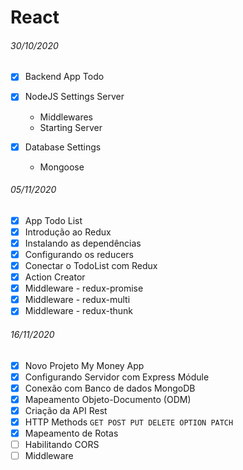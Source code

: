 # React

###### 30/10/2020

- [x] Backend App Todo
- [x] NodeJS Settings Server

  - Middlewares
  - Starting Server

- [x] Database Settings
  - Mongoose

###### 05/11/2020

- [x] App Todo List
- [x] Introdução ao Redux
- [x] Instalando as dependências
- [x] Configurando os reducers
- [x] Conectar o TodoList com Redux
- [x] Action Creator
- [x] Middleware - redux-promise
- [x] Middleware - redux-multi
- [x] Middleware - redux-thunk

###### 16/11/2020

- [x] Novo Projeto My Money App
- [x] Configurando Servidor com Express Módule
- [x] Conexão com Banco de dados MongoDB
- [x] Mapeamento Objeto-Documento (ODM)
- [x] Criação da API Rest
- [x] HTTP Methods `GET POST PUT DELETE OPTION PATCH`
- [x] Mapeamento de Rotas
- [ ] Habilitando CORS
- [ ] Middleware
